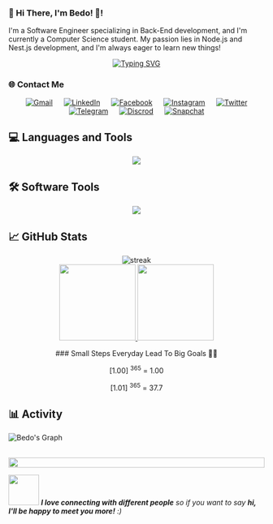 ### 💫 Hi There, I'm Bedo! 👋!

I'm a Software Engineer specializing in Back-End development, and I'm currently a Computer Science student. My passion lies in Node.js and Nest.js development, and I'm always eager to learn new things!

<p align="center">
 <a href="https://github.com/DenverCoder1/readme-typing-svg">
<img src="https://readme-typing-svg.herokuapp.com?font=Raleway&size=27&color=red&center=true&vCenter=true&width=700&height=100&lines=Back-End+Software+Engineer;Passionate+about+Node+js+and+Nest+js+Development;Always+Learning+New+Things" 
alt="Typing SVG" /> </a>
</p>

### 🌐 Contact Me
<p align="center">
&emsp;
<a href="mailto:bedonassef71@gmail.com"><img img src="https://img.shields.io/badge/Gmail-EA4335?style=flat&logo=gmail&logoColor=white" alt="Gmail"/></a>
&emsp;
<a href="https://www.linkedin.com/in/bedonassef02/"><img src="https://img.shields.io/badge/LinkedIn-0A66C2?style=flat&logo=linkedin&logoColor=white" alt="LinkedIn"/></a>
&emsp;
<a href="https://www.facebook.com/bedonassef02/"><img src="https://img.shields.io/badge/Facebook-0866FF?style=flat&logo=facebook&logoColor=white" alt="Facebook"/></a>
&emsp;
<a href="https://www.instagram.com/bedonassef02/"><img src="https://img.shields.io/badge/Instagram-E4405F?style=flat&logo=instagram&logoColor=white" alt="Instagram"/></a>
&emsp;
<a href="https://twitter.com/bedonassef02"><img src="https://img.shields.io/badge/Twitter-000000?style=flat&logo=twitter&logoColor=white" alt="Twitter"/></a>
&emsp;
<br>
<a href="#"><img src="https://img.shields.io/badge/bedonassef02-26A5E4?style=flat&logo=telegram&logoColor=white" alt="Telegram"/></a>
&emsp;
<a href="#"><img src="https://img.shields.io/badge/bedonassef02-5865F2?style=flat&logo=discord&logoColor=white" alt="Discrod"/></a>
&emsp;
<a href="#"><img src="https://img.shields.io/badge/bedonassef02-FFFC00?style=flat&logo=snapchat&logoColor=black" alt="Snapchat"/></a>
</p>

## 💻 Languages and Tools

<p align="center">
    	<img src="https://skillicons.dev/icons?i=js,ts,php,python,java,cpp,scala,nodejs,express,nestjs,laravel,flask,mongo,mysql,postgres,redis,tensorflow,docker,aws,jest,prisma,kafka,rabbitmq,graphql&perline=8" />
</p>

## 🛠️ Software Tools
 
<p align="center"> 
	<img src="https://skillicons.dev/icons?i=git,vscode,webstorm,pycharm,postman,kali,photoshop&perline=8" />
</p>

## 📈 GitHub Stats

<p align="center">
	<img src="https://github-readme-streak-stats.herokuapp.com/?user=bedonassef02&theme=dark" alt="streak"/> <br>
	<a href="https://github.com/bedonassef02">
  <img height="150em" src="https://github-readme-stats.vercel.app/api?username=bedonassef02&show_icons=true&count_private=true&theme=react&include_all_commits=true"/>
  <img height="150em" src="https://github-readme-stats-eight-theta.vercel.app/api/top-langs/?username=bedonassef02&theme=react&layout=compact"/>
</a> 
</p>

<div align="center"> 
  ### Small Steps Everyday Lead To Big Goals 🤸‍♂️
  
 [1.00] <sup>365</sup> = 1.00
                          
 [1.01] <sup>365</sup> = 37.7
</div>

## 📊 Activity

![Bedo's Graph](https://github-readme-activity-graph.vercel.app/graph?username=bedonassef02&custom_title=Bedo's%20GitHub%20Activity%20Graph&bg_color=0D1117&color=7F3FBF&line=7F3FBF&point=7F3FBF&area_color=FFFFFF&title_color=FFFFFF&area=true)
<br><br>

<img src="https://i.imgur.com/dBaSKWF.gif" height="20" width="100%">

<img src="https://media.giphy.com/media/LnQjpWaON8nhr21vNW/giphy.gif" width="60"> <em><b>I love connecting with different people</b> so if you want to say <b>hi, I'll be happy to meet you more!</b> :)</em>
